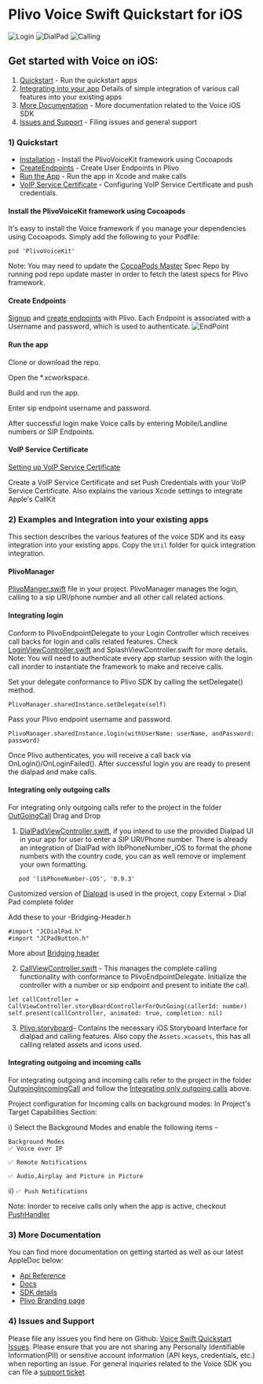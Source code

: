 # Plivo Voice Swift Quickstart for iOS
![Login](https://github.com/Ankish/PlivoExamplesSwift/blob/master/Images/Login.png)
![DialPad](https://github.com/Ankish/PlivoExamplesSwift/blob/master/Images/DialPad.png)
![Calling](https://github.com/Ankish/PlivoExamplesSwift/blob/master/Images/Calling.png)

## Get started with Voice on iOS:
1) [Quickstart](https://github.com/Ankish/PlivoExamplesSwift#1-quickstart) - Run the quickstart apps
2) [Integrating into your app](https://github.com/Ankish/PlivoExamplesSwift#2-examples-and-integration-into-your-existing-apps) Details of simple integration of various call features into your existing apps
3) [More Documentation](https://github.com/Ankish/PlivoExamplesSwift#3-more-documentation) - More documentation related to the Voice iOS SDK
4) [Issues and Support](https://github.com/Ankish/PlivoExamplesSwift#4-issues-and-support) - Filing issues and general support

### 1) Quickstart
* [Installation](https://github.com/Ankish/PlivoExamplesSwift#install-the-plivovoicekit-framework-using-cocoapods) - Install the PlivoVoiceKit framework using Cocoapods
* [CreateEndpoints](https://github.com/Ankish/PlivoExamplesSwift#create-endpoints) - Create User Endpoints in Plivo
* [Run the App](https://github.com/Ankish/PlivoExamplesSwift#run-the-app) - Run the app in Xcode and make calls
* [VoIP Service Certificate](https://github.com/Ankish/PlivoExamplesSwift#run-the-app) - Configuring VoIP Service Certificate and push credentials.

#### Install the PlivoVoiceKit framework using Cocoapods
It's easy to install the Voice framework if you manage your dependencies using Cocoapods. Simply add the following to your Podfile:
```
pod 'PlivoVoiceKit'
```
Note: You may need to update the [CocoaPods Master](https://github.com/CocoaPods/Specs) Spec Repo by running pod repo update master in order to fetch the latest specs for Plivo framework.

#### Create Endpoints
[Signup](https://console.plivo.com/accounts/register/) and [create endpoints](https://manage.plivo.com/accounts/login/) with Plivo. 
Each Endpoint is associated with a Username and password, which is used to authenticate. 
![EndPoint](https://github.com/Ankish/PlivoExamplesSwift/blob/master/Images/EndPoint.png)

#### Run the app
Clone or download the repo.

Open the *.xcworkspace.

Build and run the app.

Enter sip endpoint username and password.

After successful login make Voice calls by entering Mobile/Landline numbers or SIP Endpoints.

#### VoIP Service Certificate
[Setting up VoIP Service Certificate](https://www.plivo.com/docs/sdk/ios/setting-up-push-credentials/)

Create a VoIP Service Certificate and set Push Credentials with your VoIP Service Certificate. Also explains the various Xcode settings to integrate Apple's CallKit

### 2) Examples and Integration into your existing apps
This section describes the various features of the voice SDK and its easy integration into your existing apps.
Copy the `Util` folder for quick integration integration.

#### PlivoManager
[PlivoManger.swift](https://github.com/Ankish/PlivoExamplesSwift/blob/master/OutGoingCall/OutGoingCall/Util/PlivoManager.swift)  file in your project. PlivoManager manages the login, calling to a sip URI/phone number and all other call related actions.

#### Integrating login
Conform to PlivoEndpointDelegate to your Login Controller which receives call backs for login and calls related features. Check [LoginViewController.swift](https://github.com/Ankish/PlivoExamplesSwift/blob/master/OutGoingCall/OutGoingCall/View%20Controllers/LoginViewController.swift) and SplashViewController.swift for more details. Note: You will need to authenticate every app startup session with the login call inorder to instantiate the framework to make and receive calls.

Set your delegate conformance to Plivo SDK by calling the setDelegate() method.

```
PlivoManager.sharedInstance.setDelegate(self)
```

Pass your Plivo endpoint username and password.

```
PlivoManager.sharedInstance.login(withUserName: userName, andPassword: password)
```

Once Plivo authenticates, you will receive a call back via OnLogin()/OnLoginFailed(). After successful login you are ready to present the dialpad and make calls.

#### Integrating only outgoing calls
For integrating only outgoing calls refer to the project in the folder [OutGoingCall](https://github.com/Ankish/PlivoExamplesSwift/OutGoingCall)
Drag and Drop 
1) [DialPadViewController.swift](https://github.com/Ankish/PlivoExamplesSwift/OutGoingCall/OutGoingCall/View%20Controllers/Plivo%20Controller), if you intend to use the provided Dialpad UI in your app for user to enter a SIP URI/Phone number.
     There is already an integration of DialPad with libPhoneNumber_iOS to format the phone numbers with the country code, you can as well remove or implement your own formatting.
```
   pod 'libPhoneNumber-iOS', '0.9.3'
```
Customized version of [Dialpad](https://github.com/jconst/JCDialPad) is used in the project, copy External > Dial Pad complete folder

Add these to your <ProjectName>-Bridging-Header.h
```
#import "JCDialPad.h"
#import "JCPadButton.h"
```
More about [Bridging header](https://developer.apple.com/documentation/swift/imported_c_and_objective-c_apis/importing_objective-c_into_swift)

2) [CallViewController.swift](https://github.com/Ankish/PlivoExamplesSwift/OutGoingCall/OutGoingCall/View%20Controllers/Plivo%20Controller) - This manages the complete calling functionality with conformance to PlivoEndpointDelegate. Initialize the controller with a number or sip endpoint and present to initiate the call.

```
let callController = CallViewController.storyBoardControllerForOutGoing(callerId: number)
self.present(callController, animated: true, completion: nil)
```

3) [Plivo.storyboard](https://github.com/Ankish/PlivoExamplesSwift/OutGoingCall/OutGoingCall/Storyboards)- Contains the necessary iOS Storyboard Interface for dialpad and calling features.
   Also  copy the `Assets.xcassets`, this has all calling related assets and icons used.

#### Integrating outgoing and incoming calls
For integrating outgoing and incoming calls refer to the project in the folder [OutgoingIncomingCall](https://github.com/Ankish/PlivoExamplesSwift/OutgoingIncomingCall) and follow the [Integrating only outgoing calls](https://github.com/Ankish/PlivoExamplesSwift/#integrating-only-outgoing-calls) above.

Project configuration for Incoming calls on background modes:
In Project's Target Capabilities Section:

i) Select the Background Modes and enable the following items - 
    
    Background Modes
    ✅ Voice over IP
    
    ✅ Remote Notifications
    
    ✅ Audio,Airplay and Picture in Picture
    
ii)  `✅ Push Notifications`

Note: Inorder to receive calls only when the app is active, checkout [PushHandler](https://github.com/Ankish/PlivoExamplesSwift/blob/master/OutgoingIncomingCall/OutgoingIncomingCall/Util/PushHandler.swift)

### 3) More Documentation
You can find more documentation on getting started as well as our latest AppleDoc below:
* [Api Reference](https://api-reference.plivo.com/latest/curl/resources/call/make-a-call)
* [Docs](https://www.plivo.com/docs/getting-started/)
* [SDK details](https://www.plivo.com/docs/sdk/ios/v2/)
* [Plivo Branding page](https://www.plivo.com/press/)

### 4) Issues and Support
Please file any issues you find here on Github: [Voice Swift Quickstart Issues](https://github.com/Ankish/PlivoExamplesSwift/issues). 
Please ensure that you are not sharing any Personally Identifiable Information(PII) or sensitive account information (API keys, credentials, etc.) when reporting an issue.
For general inquiries related to the Voice SDK you can file a [support ticket](https://support.plivo.com/support/home).
